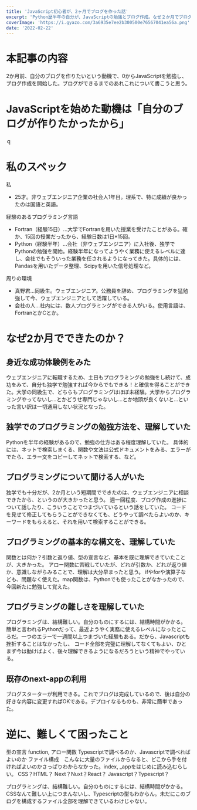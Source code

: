```yaml
---
title: 'JavaScript初心者が、2ヶ月でブログを作った話'
excerpt: 'Python歴半年の自分が、JavaScriptの勉強とブログ作成。なぜ２か月でブログができたのか自己分析し、これからJavascriptを始める人の助言できることをまとめた。'
coverImage: 'https://i.gyazo.com/3a6935e7ee2b300500e76567041ea56a.png'
date: '2022-02-22'
---
```


# 本記事の内容

2か月前、自分のブログを作りたいという動機で、0からJavaScriptを勉強し、ブログ作成を開始した。ブログができるまでのあれこれについて書こうと思う。

# JavaScriptを始めた動機は「自分のブログが作りたかったから」
ｑ

# 私のスペック
私
- 25才。非ウェブエンジニア企業の社会人1年目。理系で、特に成績が良かったのは国語と英語。

経験のあるプログラミング言語
- Fortran（経験15日）...大学でFortranを用いた授業を受けたことがある。確か、15回の授業だったから、経験日数は1日*15回。
- Python（経験半年）...会社（非ウェブエンジニア）に入社後、独学でPythonの勉強を開始。経験半年になってようやく業務に使えるレベルに達し、会社でもそういった業務を任されるようになってきた。具体的には、Pandasを用いたデータ整理、Scipyを用いた信号処理など。

周りの環境
- 真野君...同級生。ウェブエンジニア。公務員を辞め、プログラミングを猛勉強して今、ウェブエンジニアとして活躍している。
- 会社の人...社内には、数人プログラミングができる人がいる。使用言語は、FortranとかCとか。

# なぜ2か月でできたのか？
## 身近な成功体験例をみた
ウェブエンジニアに転職するため、土日もプログラミングの勉強をし続けて、成功をみて、自分も独学で勉強すれば今からでもできる！と確信を得ることができた。大学の同級生で、どちらもプログラミングはほぼ未経験。大学からプログラミングやってないし...とかどうせ専門じゃないし...とか地頭が良くないと...といった言い訳は一切通用しない状況となった。

## 独学でのプログラミングの勉強方法を、理解していた
Pythonを半年の経験があるので、勉強の仕方はある程度理解していた。
具体的には、ネットで検索しまくる、関数や文法は公式ドキュメントをみる、エラーがでたら、エラー文をコピーしてネットで検索する、など。

## プログラミングについて聞ける人がいた
独学でも十分だが、2か月という短期間でできたのは、ウェブエンジニアに相談できたから、というのが大きかったと思う。
週一回程度、ブログ作成の進捗について話したり、こういうことでつまづいているという話をしていた。
コードを見せて修正してもらうことができなくても、どうやって調べたらよいのか、キーワードをもらえると、それを用いて検索することができる。

## プログラミングの基本的な構文を、理解していた
関数とは何か？引数と返り値、型の宣言など、基本を既に理解できていたことが、大きかった。
アロー関数に苦戦していたが、どれが引数か、どれが返り値か、意識しながらみることで、理解は大分早まったと思う。
ifやforや演算子なども、問題なく使えた。map関数は、Pythonでも使ったことがなかったので、今回新たに勉強して覚えた。

## プログラミングの難しさを理解していた
プログラミングは、結構難しい。自分のものにするには、結構時間がかかる。簡単と言われるPythonだって、最近ようやく実務に使えるレベルになったところだ。一つのエラーで一週間以上つまづいた経験もある。だから、Javascriptも挫折することはなかったし、
コード全部を完璧に理解してなくてもよい、ひとまず今は動けばよく、後々理解できるようになるだろうという精神でやっている。

## 既存のnext-appの利用
ブログスターターが利用できる。これでブログは完成しているので、後は自分の好きな内容に変更すればOKである。デプロイなるものも、非常に簡単であった。

# 逆に、難しくて困ったこと
型の宣言
function, アロー関数
Typescriptで調べるのか、Javascriptで調べればよいのか
ファイル構成　こんなに大量のファイルからなると、どこから手を付ければよいのかさっぱりわからなかった。index, _appをはじめに読み込むらしい。
CSS？HTML？
Next？Nuxt？React？
Javascript？Typescript？

プログラミングは、結構難しい。自分のものにするには、結構時間がかかる。
CSSなんて難しい上につまんないし、Typescriptの型もわからん。未だにこのブログを構成するファイル全部を理解できているわけじゃない。